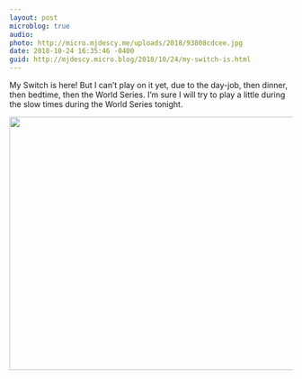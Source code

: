 ```yaml
---
layout: post
microblog: true
audio: 
photo: http://micro.mjdescy.me/uploads/2018/93808cdcee.jpg
date: 2018-10-24 16:35:46 -0400
guid: http://mjdescy.micro.blog/2018/10/24/my-switch-is.html
---
```

My Switch is here! But I can’t play on it yet, due to the day-job, then dinner, then bedtime, then the World Series. I’m sure I will try to play a little during the slow times during the World Series tonight.

<img src="http://micro.mjdescy.me/uploads/2018/93808cdcee.jpg" width="600" height="450" />
